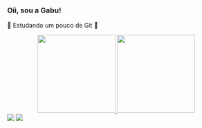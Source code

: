 ### Oii, sou a Gabu!

🍓 Estudando um pouco de Git 🍓


<div align="center">
  <a href="https://github.com/g4bh">
  <img height="180em" src="https://github-readme-stats.vercel.app/api?username=g4bh&show_icons=true&theme=jolly&include_all_commits=true&count_private=true"/>
  <img height="180em" src="https://github-readme-stats.vercel.app/api/top-langs/?username=g4bh&layout=compact&langs_count=7&theme=jolly"/>

</div>
  
<div>
  <a href="https://instagram.com/gugubax" target="_blank"><img src="https://img.shields.io/badge/-Instagram-%23E4405F?style=for-the-badge&logo=instagram&logoColor=white" target="_blank"></a>
 	 <a href="https://discord.gg/gugubax#6588" target="_blank"><img src="https://img.shields.io/badge/Discord-7289DA?style=for-the-badge&logo=discord&logoColor=white" target="_blank"></a>  
  
</div>
    

